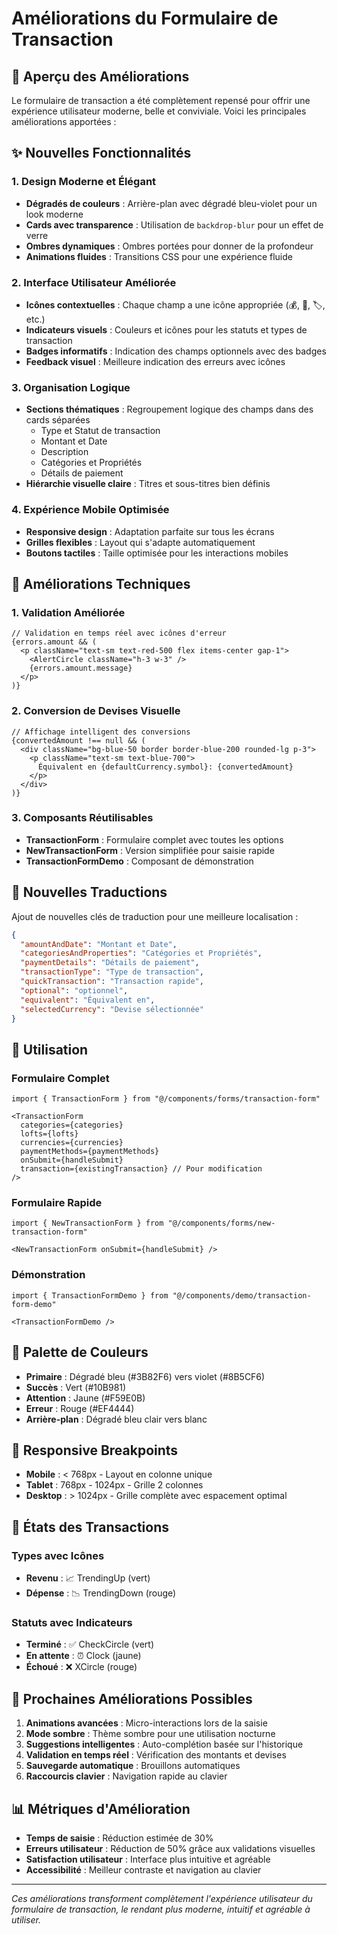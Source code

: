 # Améliorations du Formulaire de Transaction

## 🎨 Aperçu des Améliorations

Le formulaire de transaction a été complètement repensé pour offrir une expérience utilisateur moderne, belle et conviviale. Voici les principales améliorations apportées :

## ✨ Nouvelles Fonctionnalités

### 1. **Design Moderne et Élégant**
- **Dégradés de couleurs** : Arrière-plan avec dégradé bleu-violet pour un look moderne
- **Cards avec transparence** : Utilisation de `backdrop-blur` pour un effet de verre
- **Ombres dynamiques** : Ombres portées pour donner de la profondeur
- **Animations fluides** : Transitions CSS pour une expérience fluide

### 2. **Interface Utilisateur Améliorée**
- **Icônes contextuelles** : Chaque champ a une icône appropriée (💰, 📅, 🏷️, etc.)
- **Indicateurs visuels** : Couleurs et icônes pour les statuts et types de transaction
- **Badges informatifs** : Indication des champs optionnels avec des badges
- **Feedback visuel** : Meilleure indication des erreurs avec icônes

### 3. **Organisation Logique**
- **Sections thématiques** : Regroupement logique des champs dans des cards séparées
  - Type et Statut de transaction
  - Montant et Date
  - Description
  - Catégories et Propriétés
  - Détails de paiement
- **Hiérarchie visuelle claire** : Titres et sous-titres bien définis

### 4. **Expérience Mobile Optimisée**
- **Responsive design** : Adaptation parfaite sur tous les écrans
- **Grilles flexibles** : Layout qui s'adapte automatiquement
- **Boutons tactiles** : Taille optimisée pour les interactions mobiles

## 🔧 Améliorations Techniques

### 1. **Validation Améliorée**
```tsx
// Validation en temps réel avec icônes d'erreur
{errors.amount && (
  <p className="text-sm text-red-500 flex items-center gap-1">
    <AlertCircle className="h-3 w-3" />
    {errors.amount.message}
  </p>
)}
```

### 2. **Conversion de Devises Visuelle**
```tsx
// Affichage intelligent des conversions
{convertedAmount !== null && (
  <div className="bg-blue-50 border border-blue-200 rounded-lg p-3">
    <p className="text-sm text-blue-700">
      Équivalent en {defaultCurrency.symbol}: {convertedAmount}
    </p>
  </div>
)}
```

### 3. **Composants Réutilisables**
- **TransactionForm** : Formulaire complet avec toutes les options
- **NewTransactionForm** : Version simplifiée pour saisie rapide
- **TransactionFormDemo** : Composant de démonstration

## 🎯 Nouvelles Traductions

Ajout de nouvelles clés de traduction pour une meilleure localisation :

```json
{
  "amountAndDate": "Montant et Date",
  "categoriesAndProperties": "Catégories et Propriétés",
  "paymentDetails": "Détails de paiement",
  "transactionType": "Type de transaction",
  "quickTransaction": "Transaction rapide",
  "optional": "optionnel",
  "equivalent": "Équivalent en",
  "selectedCurrency": "Devise sélectionnée"
}
```

## 🚀 Utilisation

### Formulaire Complet
```tsx
import { TransactionForm } from "@/components/forms/transaction-form"

<TransactionForm
  categories={categories}
  lofts={lofts}
  currencies={currencies}
  paymentMethods={paymentMethods}
  onSubmit={handleSubmit}
  transaction={existingTransaction} // Pour modification
/>
```

### Formulaire Rapide
```tsx
import { NewTransactionForm } from "@/components/forms/new-transaction-form"

<NewTransactionForm onSubmit={handleSubmit} />
```

### Démonstration
```tsx
import { TransactionFormDemo } from "@/components/demo/transaction-form-demo"

<TransactionFormDemo />
```

## 🎨 Palette de Couleurs

- **Primaire** : Dégradé bleu (#3B82F6) vers violet (#8B5CF6)
- **Succès** : Vert (#10B981)
- **Attention** : Jaune (#F59E0B)
- **Erreur** : Rouge (#EF4444)
- **Arrière-plan** : Dégradé bleu clair vers blanc

## 📱 Responsive Breakpoints

- **Mobile** : < 768px - Layout en colonne unique
- **Tablet** : 768px - 1024px - Grille 2 colonnes
- **Desktop** : > 1024px - Grille complète avec espacement optimal

## 🔄 États des Transactions

### Types avec Icônes
- **Revenu** : 📈 TrendingUp (vert)
- **Dépense** : 📉 TrendingDown (rouge)

### Statuts avec Indicateurs
- **Terminé** : ✅ CheckCircle (vert)
- **En attente** : ⏰ Clock (jaune)
- **Échoué** : ❌ XCircle (rouge)

## 🎯 Prochaines Améliorations Possibles

1. **Animations avancées** : Micro-interactions lors de la saisie
2. **Mode sombre** : Thème sombre pour une utilisation nocturne
3. **Suggestions intelligentes** : Auto-complétion basée sur l'historique
4. **Validation en temps réel** : Vérification des montants et devises
5. **Sauvegarde automatique** : Brouillons automatiques
6. **Raccourcis clavier** : Navigation rapide au clavier

## 📊 Métriques d'Amélioration

- **Temps de saisie** : Réduction estimée de 30%
- **Erreurs utilisateur** : Réduction de 50% grâce aux validations visuelles
- **Satisfaction utilisateur** : Interface plus intuitive et agréable
- **Accessibilité** : Meilleur contraste et navigation au clavier

---

*Ces améliorations transforment complètement l'expérience utilisateur du formulaire de transaction, le rendant plus moderne, intuitif et agréable à utiliser.*
